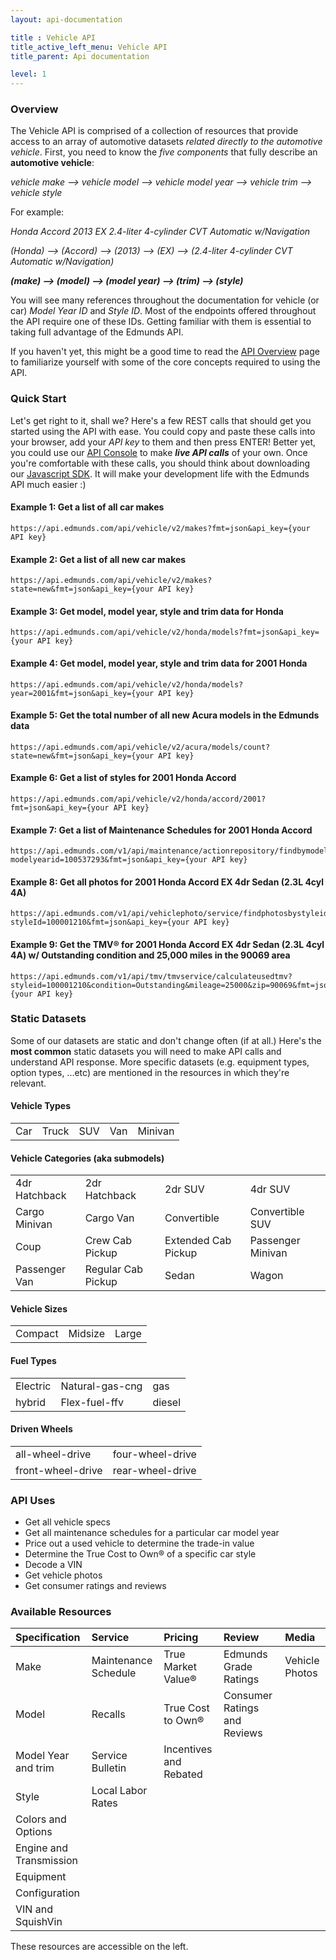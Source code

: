 ```yaml
---
layout: api-documentation

title : Vehicle API
title_active_left_menu: Vehicle API
title_parent: Api documentation

level: 1
---
```


### Overview

The Vehicle API is comprised of a collection of resources that provide access to an array of automotive datasets _related directly to the automotive vehicle_. First, you need to know the _five components_ that fully describe an **automotive vehicle**: 

_vehicle make –> vehicle model –> vehicle model year –> vehicle trim –> vehicle style_

For example: 

_Honda Accord 2013 EX 2.4-liter 4-cylinder CVT Automatic w/Navigation_

_(Honda) –> (Accord) –> (2013) –> (EX) –> (2.4-liter 4-cylinder CVT Automatic w/Navigation)_

**_(make) –> (model) –> (model year) –> (trim) –> (style)_**

You will see many references throughout the documentation for vehicle (or car) _Model Year ID_ and _Style ID_. Most of the endpoints offered throughout the API require one of these IDs. Getting familiar with them is essential to taking full advantage of the Edmunds API. 

If you haven't yet, this might be a good time to read the [API Overview](/api-documentation/overview/) page to familiarize yourself with some of the core concepts required to using the API.

### Quick Start

Let's get right to it, shall we? Here's a few REST calls that should get you started using the API with ease. You could copy and paste these calls into your browser, add your *API key* to them and then press ENTER! Better yet, you could use our [API Console](http://edmunds.mashery.com/io-docs) to make ***live API calls*** of your own. Once you're comfortable with these calls, you should think about downloading our [Javascript SDK](https://github.com/EdmundsAPI/sdk-javascript). It will make your development life with the Edmunds API much easier :)

#### Example 1: Get a list of all car makes

	https://api.edmunds.com/api/vehicle/v2/makes?fmt=json&api_key={your API key}

#### Example 2: Get a list of all new car makes

	https://api.edmunds.com/api/vehicle/v2/makes?state=new&fmt=json&api_key={your API key}

#### Example 3: Get model, model year, style and trim data for Honda

	https://api.edmunds.com/api/vehicle/v2/honda/models?fmt=json&api_key={your API key}

#### Example 4: Get model, model year, style and trim data for 2001 Honda

	https://api.edmunds.com/api/vehicle/v2/honda/models?year=2001&fmt=json&api_key={your API key}

#### Example 5: Get the total number of all new Acura models in the Edmunds data

	https://api.edmunds.com/api/vehicle/v2/acura/models/count?state=new&fmt=json&api_key={your API key}

#### Example 6: Get a list of styles for 2001 Honda Accord

	https://api.edmunds.com/api/vehicle/v2/honda/accord/2001?fmt=json&api_key={your API key}

#### Example 7: Get a list of Maintenance Schedules for 2001 Honda Accord

	https://api.edmunds.com/v1/api/maintenance/actionrepository/findbymodelyearid?modelyearid=100537293&fmt=json&api_key={your API key}

#### Example 8: Get all photos for 2001 Honda Accord EX 4dr Sedan (2.3L 4cyl 4A)

	https://api.edmunds.com/v1/api/vehiclephoto/service/findphotosbystyleid?styleId=100001210&fmt=json&api_key={your API key}

#### Example 9: Get the TMV® for 2001 Honda Accord EX 4dr Sedan (2.3L 4cyl 4A) w/ Outstanding condition and 25,000 miles in the 90069 area

	https://api.edmunds.com/v1/api/tmv/tmvservice/calculateusedtmv?styleid=100001210&condition=Outstanding&mileage=25000&zip=90069&fmt=json&api_key={your API key}

### Static Datasets

Some of our datasets are static and don't change often (if at all.) Here's the **most common** static datasets you will need to make API calls and understand API response. More specific datasets (e.g. equipment types, option types, ...etc) are mentioned in the resources in which they're relevant.

#### Vehicle Types

|		|		|		|		|			|
|:------|:------|:------|:------|:----------|
| Car	| Truck	| SUV	| Van	| Minivan	|

#### Vehicle Categories (aka submodels)

|						|					|						|					|
|:----------------------|:------------------|:----------------------|:------------------|
| 4dr Hatchback			| 2dr Hatchback		| 2dr SUV 				| 4dr SUV			|
| Cargo Minivan			| Cargo Van			| Convertible			| Convertible SUV	|
| Coup					| Crew Cab Pickup	| Extended Cab Pickup 	| Passenger Minivan	|
| Passenger Van 		| Regular Cab Pickup| Sedan				 	| Wagon				|

#### Vehicle Sizes

|			|			|		|
|:----------|:----------|:------|
| Compact	| Midsize	| Large	|

#### Fuel Types

|			|					|			| 
|:----------|:------------------|:----------|
| Electric	| Natural-gas-cng	| gas		| 
| hybrid	| Flex-fuel-ffv		| diesel	| 

#### Driven Wheels
                                 
|					|					|
|:------------------|:------------------|
| all-wheel-drive	| four-wheel-drive	|
| front-wheel-drive	| rear-wheel-drive	|


### API Uses

* Get all vehicle specs
* Get all maintenance schedules for a particular car model year
* Price out a used vehicle to determine the trade-in value
* Determine the True Cost to Own® of a specific car style
* Decode a VIN
* Get vehicle photos
* Get consumer ratings and reviews

### Available Resources

| Specification					| Service					| Pricing					| Review						| Media				|
|:------------------------------|:--------------------------|:--------------------------|:------------------------------|:------------------|
| Make							| Maintenance Schedule		| True Market Value® 		| Edmunds Grade Ratings			| Vehicle Photos	|
| Model							| Recalls					| True Cost to Own®			| Consumer Ratings and Reviews	|					|
| Model Year and trim			| Service Bulletin			| Incentives and Rebated 	| 								|					|
| Style							| Local Labor Rates			| 					 		| 								|					|
| Colors and Options			|							|							|								|					|
| Engine and Transmission		|							|							|								|					|
| Equipment						|							|							|								|					|
| Configuration					|							|							|								|					|
| VIN and SquishVin				|							|							|								|					|

These resources are accessible on the left. 

